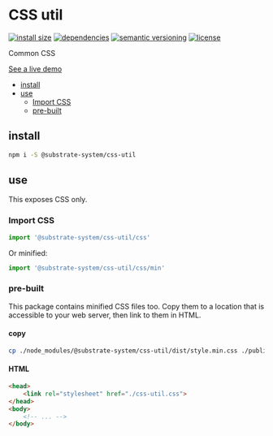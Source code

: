 # CSS util
[![install size](https://packagephobia.com/badge?p=@substrate-system/css-util)](https://packagephobia.com/result?p=@substrate-system/css-util)
[![dependencies](https://img.shields.io/badge/dependencies-zero-brightgreen.svg?style=flat-square)](package.json)
[![semantic versioning](https://img.shields.io/badge/semver-2.0.0-blue?logo=semver&style=flat-square)](https://semver.org/)
[![license](https://img.shields.io/badge/license-MIT-brightgreen.svg?style=flat-square)](LICENSE)

Common CSS

[See a live demo](https://substrate-system.github.io/css-util/)

<!-- toc -->

- [install](#install)
- [use](#use)
  * [Import CSS](#import-css)
  * [pre-built](#pre-built)

<!-- tocstop -->

## install

```sh
npm i -S @substrate-system/css-util
```

## use
This exposes CSS only.

### Import CSS

```js
import '@substrate-system/css-util/css'
```

Or minified:
```js
import '@substrate-system/css-util/css/min'
```

### pre-built
This package contains minified CSS files too. Copy them to a location that is
accessible to your web server, then link to them in HTML.

#### copy
```sh
cp ./node_modules/@substrate-system/css-util/dist/style.min.css ./public/css-util.css
```

#### HTML
```html
<head>
    <link rel="stylesheet" href="./css-util.css">
</head>
<body>
    <!-- ... -->
</body>
```
